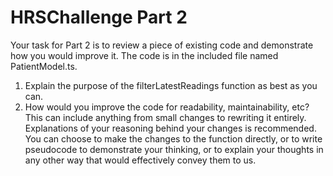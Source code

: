 # HRSChallenge Part 2


Your task for Part 2 is to review a piece of existing code and demonstrate how you would improve it. The code is in the included file named PatientModel.ts.

1. Explain the purpose of the filterLatestReadings function as best as you can.
2. How would you improve the code for readability, maintainability, etc? This can include anything from small changes to rewriting it entirely. Explanations of your reasoning behind your changes is recommended. You can choose to make the changes to the function directly, or to write pseudocode to demonstrate your thinking, or to explain your thoughts in any other way that would effectively convey them to us.

